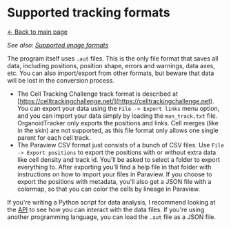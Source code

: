 # Supported tracking formats
[← Back to main page](INDEX.md)

*See also: [Supported image formats](IMAGE_FORMATS.md)*

The program itself uses `.aut` files. This is the only file format that saves all data, including positions, position shape, errors and warnings, data axes, etc. You can also import/export from other formats, but beware that data will be lost in the conversion process.

* The Cell Tracking Challenge track format is described at [https://celltrackingchallenge.net/](https://celltrackingchallenge.net). You can export your data using the `File -> Export links` menu option, and you can import your data simply by loading the `man_track.txt` file. OrganoidTracker only exports the positions and links. Cell merges (like in the skin) are not supported, as this file format only allows one single parent for each cell track.
* The Paraview CSV format just consists of a bunch of CSV files. Use `File -> Export positions` to export the positions with or without extra data like cell density and track id. You'll be asked to select a folder to export everything to. After exporting you'll find a help file in that folder with instructions on how to import your files in Paraview. If you choose to export the positions with metadata, you'll also get a JSON file with a colormap, so that you can color the cells by lineage in Paraview.

If you're writing a Python script for data analysis, I recommend looking at the [API](API.md) to see how you can interact with the data files. If you're using another programming language, you can load the `.aut` file as a JSON file.
